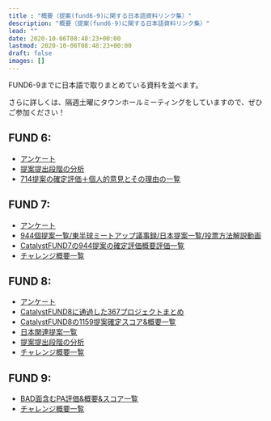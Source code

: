 ```yaml
---
title : "概要（提案(fund6-9)に関する日本語資料リンク集）"
description: "概要（提案(fund6-9)に関する日本語資料リンク集）"
lead: ""
date: 2020-10-06T08:48:23+00:00
lastmod: 2020-10-06T08:48:23+00:00
draft: false
images: []
---
```

FUND6-9までに日本語で取りまとめている資料を並べます。

さらに詳しくは、隔週土曜にタウンホールミーティングをしていますので、ぜひご参加ください！

## FUND 6:

- [アンケート](https://forum.cardano.org/t/catalystfund6/86913)
- [提案提出段階の分析](https://forum.cardano.org/t/catalystfund6-submission-phase-analysis/70711)
- [714提案の確定評価＋個人的意見とその理由の一覧](https://forum.cardano.org/t/catalystfund6-714/79670)

## FUND 7:

- [アンケート](https://forum.cardano.org/t/catalyst-fund7-byaim/104813)
- [944個提案一覧/東半球ミートアップ議事録/日本提案一覧/投票方法解説動画](https://forum.cardano.org/t/catalystfund7-2-3-944/94242)
- [CatalystFUND7の944提案の確定評価概要評価一覧](https://forum.cardano.org/t/catalystfund7-944-issa-marucho/92665)
- [チャレンジ概要一覧](https://forum.cardano.org/t/catalystfund7/86009)

## FUND 8:

- [アンケート](https://forum.cardano.org/t/catalystfund8-japan-community-survey-results/101976)
- [CatalystFUND8に通過した367プロジェクトまとめ](https://forum.cardano.org/t/catalystfund8-367/101308)
- [CatalystFUND8の1159提案確定スコア&概要一覧](https://forum.cardano.org/t/catalystfund8-1159/99609)
- [日本関連提案一覧](https://forum.cardano.org/t/catalystfund8-46/97790)
- [提案提出段階の分析](https://forum.cardano.org/t/catalystfund8-2022-03-22ver/97417)
- [チャレンジ概要一覧](https://forum.cardano.org/t/catalystfund8/95374)

## FUND 9:

- [BAD面含むPA評価&概要&スコア一覧](https://forum.cardano.org/t/catalystfund9-bad-pa-by/105605/1)
- [チャレンジ概要一覧](https://forum.cardano.org/t/catalystfund9-15-12/104436)
